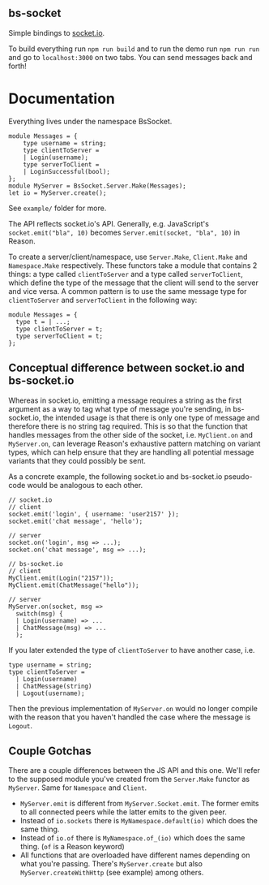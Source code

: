 bs-socket
---

Simple bindings to [socket.io](https://socket.io/).

To build everything run `npm run build` and to run the demo run `npm run run` and go to `localhost:3000` on two tabs. You can send messages back and forth!

# Documentation

Everything lives under the namespace BsSocket.

```reason
module Messages = {
    type username = string;
	type clientToServer = 
	| Login(username);
	type serverToClient = 
	| LoginSuccessful(bool);
};
module MyServer = BsSocket.Server.Make(Messages);
let io = MyServer.create();
```

See `example/` folder for more.

The API reflects socket.io's API. Generally, e.g. JavaScript's `socket.emit("bla", 10)` becomes `Server.emit(socket, "bla", 10)` in Reason.

To create a server/client/namespace, use `Server.Make`, `Client.Make` and `Namespace.Make` respectively. These functors take a module that contains 2 things: a type called `clientToServer` and a type called `serverToClient`, which define the type of the message that the client will send to the server and vice versa.  A common pattern is to use the same message type for `clientToServer` and `serverToClient` in the following way:

```
module Messages = {
  type t = | ...;
  type clientToServer = t;
  type serverToClient = t;
};
```

## Conceptual difference between socket.io and bs-socket.io

Whereas in socket.io, emitting a message requires a string as the
first argument as a way to tag what type of message you're sending, in
bs-socket.io, the intended usage is that there is only one type of
message and therefore there is no string tag required.  This is so
that the function that handles messages from the other side of the
socket, i.e. `MyClient.on` and `MyServer.on`, can leverage Reason's
exhaustive pattern matching on variant types, which can help ensure
that they are handling all potential message variants that they could
possibly be sent.

As a concrete example, the following socket.io and bs-socket.io pseudo-code
would be analogous to each other.

```
// socket.io 
// client
socket.emit('login', { username: 'user2157' });
socket.emit('chat message', 'hello');

// server
socket.on('login', msg => ...);
socket.on('chat message', msg => ...);
```

```
// bs-socket.io 
// client
MyClient.emit(Login("2157"));
MyClient.emit(ChatMessage("hello"));

// server
MyServer.on(socket, msg => 
  switch(msg) {
  | Login(username) => ...
  | ChatMessage(msg) => ...
  );
```

If you later extended the type of `clientToServer` to have another case, i.e.

```
type username = string;
type clientToServer = 
  | Login(username)
  | ChatMessage(string)
  | Logout(username);
```

Then the previous implementation of `MyServer.on` would no longer
compile with the reason that you haven't handled the case where the
message is `Logout`.

## Couple Gotchas

There are a couple differences between the JS API and this one. We'll refer to the supposed module you've created from the `Server.Make` functor as `MyServer`. Same for `Namespace` and `Client`.

- `MyServer.emit` is different from `MyServer.Socket.emit`. The former emits to all connected peers while the latter emits to the given peer.
- Instead of `io.sockets` there is `MyNamespace.default(io)` which does the same thing.
- Instead of `io.of` there is `MyNamespace.of_(io)` which does the same thing. (`of` is a Reason keyword)
- All functions that are overloaded have different names depending on what you're passing. There's `MyServer.create` but also `MyServer.createWithHttp` (see example) among others.
